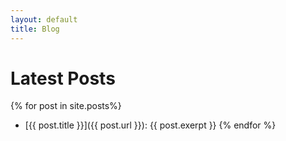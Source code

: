 ```yaml
---
layout: default
title: Blog
---
```


# Latest Posts

{% for post in site.posts%}
- [{{ post.title }}]({{ post.url }}): {{ post.exerpt }}
{% endfor %}
